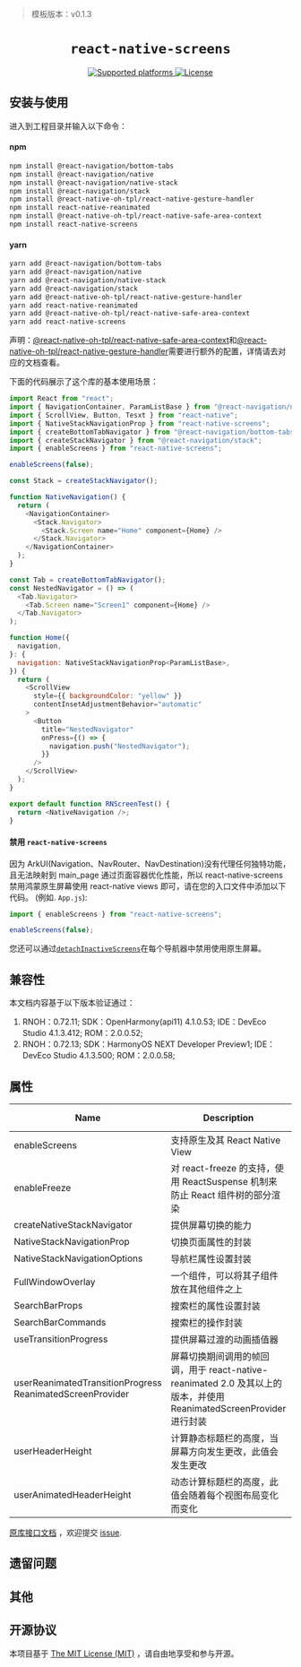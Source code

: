 > 模板版本：v0.1.3

<p align="center">
  <h1 align="center"> <code>react-native-screens</code> </h1>
</p>
<p align="center">
    <a href="https://github.com/software-mansion/react-native-screens">
        <img src="https://img.shields.io/badge/platforms-iOS%20|%20Android%20|%20tvOS%20|%20Windows%20|%20Web%20|%20harmony%20-lightgrey.svg" alt="Supported platforms" />
    </a>
    <a href="https://opensource.org/license/mit/">
        <img src="https://img.shields.io/badge/license-MIT-green.svg" alt="License" />
    </a>
</p>

## 安装与使用

进入到工程目录并输入以下命令：

<!-- tabs:start -->

#### **npm**

```bash
npm install @react-navigation/bottom-tabs
npm install @react-navigation/native
npm install @react-navigation/native-stack
npm install @react-navigation/stack
npm install @react-native-oh-tpl/react-native-gesture-handler
npm install react-native-reanimated
npm install @react-native-oh-tpl/react-native-safe-area-context
npm install react-native-screens
```

#### **yarn**

```bash
yarn add @react-navigation/bottom-tabs
yarn add @react-navigation/native
yarn add @react-navigation/native-stack
yarn add @react-navigation/stack
yarn add @react-native-oh-tpl/react-native-gesture-handler
yarn add react-native-reanimated
yarn add @react-native-oh-tpl/react-native-safe-area-context
yarn add react-native-screens
```

<!-- tabs:end -->

声明：[@react-native-oh-tpl/react-native-safe-area-context](/zh-cn/react-native-safe-area-context.md)和[@react-native-oh-tpl/react-native-gesture-handler](/zh-cn/react-native-gesture-handler.md)需要进行额外的配置，详情请去对应的文档查看。

下面的代码展示了这个库的基本使用场景：

```js
import React from "react";
import { NavigationContainer, ParamListBase } from "@react-navigation/native";
import { ScrollView, Button, Tesxt } from "react-native";
import { NativeStackNavigationProp } from "react-native-screens";
import { createBottomTabNavigator } from "@react-navigation/bottom-tabs";
import { createStackNavigator } from "@react-navigation/stack";
import { enableScreens } from "react-native-screens";

enableScreens(false);

const Stack = createStackNavigator();

function NativeNavigation() {
  return (
    <NavigationContainer>
      <Stack.Navigator>
        <Stack.Screen name="Home" component={Home} />
      </Stack.Navigator>
    </NavigationContainer>
  );
}

const Tab = createBottomTabNavigator();
const NestedNavigator = () => (
  <Tab.Navigator>
    <Tab.Screen name="Screen1" component={Home} />
  </Tab.Navigator>
);

function Home({
  navigation,
}: {
  navigation: NativeStackNavigationProp<ParamListBase>,
}) {
  return (
    <ScrollView
      style={{ backgroundColor: "yellow" }}
      contentInsetAdjustmentBehavior="automatic"
    >
      <Button
        title="NestedNavigator"
        onPress={() => {
          navigation.push("NestedNavigator");
        }}
      />
    </ScrollView>
  );
}

export default function RNScreenTest() {
  return <NativeNavigation />;
}
```

#### 禁用 `react-native-screens`

因为 ArkUI(Navigation、NavRouter、NavDestination)没有代理任何独特功能，且无法映射到 main_page 通过页面容器优化性能，所以 react-native-screens 禁用鸿蒙原生屏幕使用 react-native views 即可，请在您的入口文件中添加以下代码。 (例如. `App.js`):

```js
import { enableScreens } from "react-native-screens";

enableScreens(false);
```

您还可以通过[`detachInactiveScreens`](https://reactnavigation.org/docs/stack-navigator#detachinactivescreens)在每个导航器中禁用使用原生屏幕。

## 兼容性

本文档内容基于以下版本验证通过：

1. RNOH：0.72.11; SDK：OpenHarmony(api11) 4.1.0.53; IDE：DevEco Studio 4.1.3.412; ROM：2.0.0.52;
2. RNOH：0.72.13; SDK：HarmonyOS NEXT Developer Preview1; IDE：DevEco Studio 4.1.3.500; ROM：2.0.0.58;

## 属性

| Name                                                      | Description                                                                                                         | Type     | Required | Platform | HarmonyOS Support |
| --------------------------------------------------------- | ------------------------------------------------------------------------------------------------------------------- | -------- | -------- | -------- | ----------------- |
| enableScreens                                             | 支持原生及其 React Native View                                                                                      | function | No       | All      | Yes               |
| enableFreeze                                              | 对 react-freeze 的支持，使用 ReactSuspense 机制来防止 React 组件树的部分渲染                                        | function | No       | All      | Yes               |
| createNativeStackNavigator                                | 提供屏幕切换的能力                                                                                                  | function | No       | All      | NO                |
| NativeStackNavigationProp                                 | 切换页面属性的封装                                                                                                  | object   | No       | All      | Yes               |
| NativeStackNavigationOptions                              | 导航栏属性设置封装                                                                                                  | object   | No       | All      | NO                |
| FullWindowOverlay                                         | 一个组件，可以将其子组件放在其他组件之上                                                                            | object   | No       | All      | Yes               |
| SearchBarProps                                            | 搜索栏的属性设置封装                                                                                                | object   | No       | All      | NO                |
| SearchBarCommands                                         | 搜索栏的操作封装                                                                                                    | object   | No       | All      | NO                |
| useTransitionProgress                                     | 提供屏幕过渡的动画插值器                                                                                            | function | No       | All      | NO                |
| userReanimatedTransitionProgress ReanimatedScreenProvider | 屏幕切换期间调用的帧回调，用于 react-native-reanimated 2.0 及其以上的版本，并使用 ReanimatedScreenProvider 进行封装 | function | No       | All      | NO                |
| userHeaderHeight                                          | 计算静态标题栏的高度，当屏幕方向发生更改，此值会发生更改                                                            | function | No       | All      | NO                |
| userAnimatedHeaderHeight                                  | 动态计算标题栏的高度，此值会随着每个视图布局变化而变化                                                              | function | No       | All      | NO                |

[原库接口文档](https://github.com/software-mansion/react-native-screens/blob/main/guides/GUIDE_FOR_LIBRARY_AUTHORS.md) ，欢迎提交 [issue](https://gitee.com/react-native-oh-library/usage-docs/issues).

## 遗留问题

## 其他

## 开源协议

本项目基于 [The MIT License (MIT)](https://github.com/software-mansion/react-native-screens/blob/main/LICENSE) ，请自由地享受和参与开源。
